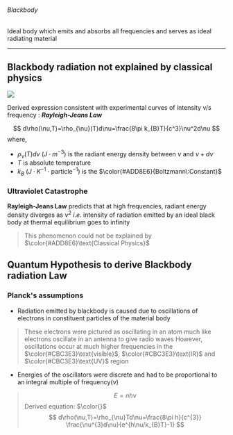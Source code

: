 ###### Blackbody 
Ideal body which emits and absorbs all frequencies and serves as ideal radiating material 

---
## Blackbody radiation not explained by classical physics 

![](https://i.imgur.com/sUNgzk8.png)

Derived expression consistent with experimental curves of intensity v/s frequency : ***Rayleigh-Jeans Law***

$$
d\rho(\nu,T)=\rho_{\nu}(T)d\nu=\frac{8\pi k_{B}T}{c^3}\nu^2d\nu
$$
where,
- $\rho_{\nu}(T)d\nu$  $(J\cdot m^{-3})$ is the radiant energy density between $\nu$ and $\nu+d\nu$ 
- $T$ is absolute temperature 
- $k_{B}$ $(J\cdot K^{-1} \cdot \text{particle}^{-1})$ is the $\color{#ADD8E6}{Boltzmann\:Constant}$


### Ultraviolet Catastrophe 

**Rayleigh-Jeans Law** predicts that at high frequencies, radiant energy density diverges as $\nu^{2}$ $i.e.$ intensity of radiation emitted by an ideal black body at thermal equilibrium goes to infinity 
>This phenomenon could not be explained by $\color{#ADD8E6}\text{Classical Physics}$


## Quantum Hypothesis to derive Blackbody radiation Law 

### Planck's assumptions 

- Radiation emitted by blackbody is caused due to oscillations of electrons in constituent particles of the material body 
> These electrons were pictured as oscillating in an atom much like electrons oscillate in an antenna to give radio waves 
> However, oscillations occur at much higher frequencies in the $\color{#CBC3E3}\text{visible}$, $\color{#CBC3E3}\text{IR}$ and $\color{#CBC3E3}\text{UV}$ region

- Energies of the oscillators were discrete and had to be proportional to an integral multiple of frequency$(\nu)$
> $$
E=nh\nu
$$
>Derived equation:  $\color{}$  $$
d\rho(\nu,T)=\rho_{\nu}Td\nu=\frac{8\pi h}{c^{3}} \frac{\nu^{3}d\nu}{e^{h\nu/k_{B}T}-1}
$$

